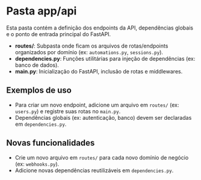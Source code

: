 # Pasta app/api

Esta pasta contém a definição dos endpoints da API, dependências globais e o ponto de entrada principal do FastAPI.

- **routes/**: Subpasta onde ficam os arquivos de rotas/endpoints organizados por domínio (ex: `automations.py`, `sessions.py`).
- **dependencies.py**: Funções utilitárias para injeção de dependências (ex: banco de dados).
- **main.py**: Inicialização do FastAPI, inclusão de rotas e middlewares.

## Exemplos de uso
- Para criar um novo endpoint, adicione um arquivo em `routes/` (ex: `users.py`) e registre suas rotas no `main.py`.
- Dependências globais (ex: autenticação, banco) devem ser declaradas em `dependencies.py`.

## Novas funcionalidades
- Crie um novo arquivo em `routes/` para cada novo domínio de negócio (ex: `webhooks.py`).
- Adicione novas dependências reutilizáveis em `dependencies.py`.
